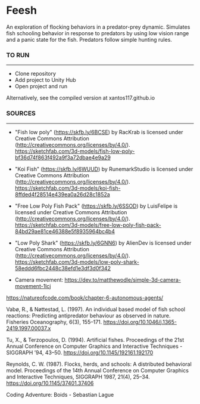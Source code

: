 # Feesh

An exploration of flocking behaviors in a predator-prey dynamic. Simulates fish schooling behavior in response to predators by using low vision range and a panic state for the fish. Predators follow simple hunting rules.

### TO RUN
---
* Clone repository
* Add project to Unity Hub
* Open project and run

Alternatively, see the compiled version at xantos117.github.io

### SOURCES
---
* "Fish low poly" (https://skfb.ly/6BCSE) by RacKrab is licensed under Creative Commons Attribution (http://creativecommons.org/licenses/by/4.0/).
https://sketchfab.com/3d-models/fish-low-poly-bf36d74f863f492a9f3a72dbae4e9a29

* "Koi Fish" (https://skfb.ly/6WUUD) by RunemarkStudio is licensed under Creative Commons Attribution (http://creativecommons.org/licenses/by/4.0/).
https://sketchfab.com/3d-models/koi-fish-8ffded4f28514e439ea0a26d28c1852a

* "Free Low Poly Fish Pack" (https://skfb.ly/6SSOD) by LuisFelipe is licensed under Creative Commons Attribution (http://creativecommons.org/licenses/by/4.0/).
https://sketchfab.com/3d-models/free-low-poly-fish-pack-84bd29ae81ce46388e5f8935964bc4b4

* "Low Poly Shark" (https://skfb.ly/6GNN6) by AlienDev is licensed under Creative Commons Attribution (http://creativecommons.org/licenses/by/4.0/).
https://sketchfab.com/3d-models/low-poly-shark-58eddd6fbc2448c38efd1e3df3d0f342

* Camera movement:
https://dev.to/matthewodle/simple-3d-camera-movement-1lcj

https://natureofcode.com/book/chapter-6-autonomous-agents/

Vabø, R., & Nøttestad, L. (1997). An individual based model of fish school reactions: Predicting antipredator behaviour as observed in nature. Fisheries Oceanography, 6(3), 155–171. https://doi.org/10.1046/j.1365-2419.1997.00037.x

Tu, X., & Terzopoulos, D. (1994). Artificial fishes. Proceedings of the 21st Annual Conference on Computer Graphics and Interactive Techniques - SIGGRAPH ’94, 43–50. https://doi.org/10.1145/192161.192170

Reynolds, C. W. (1987). Flocks, herds, and schools: A distributed behavioral model. Proceedings of the 14th Annual Conference on Computer Graphics and Interactive Techniques, SIGGRAPH 1987, 21(4), 25–34. https://doi.org/10.1145/37401.37406

Coding Adventure: Boids - Sebastian Lague
